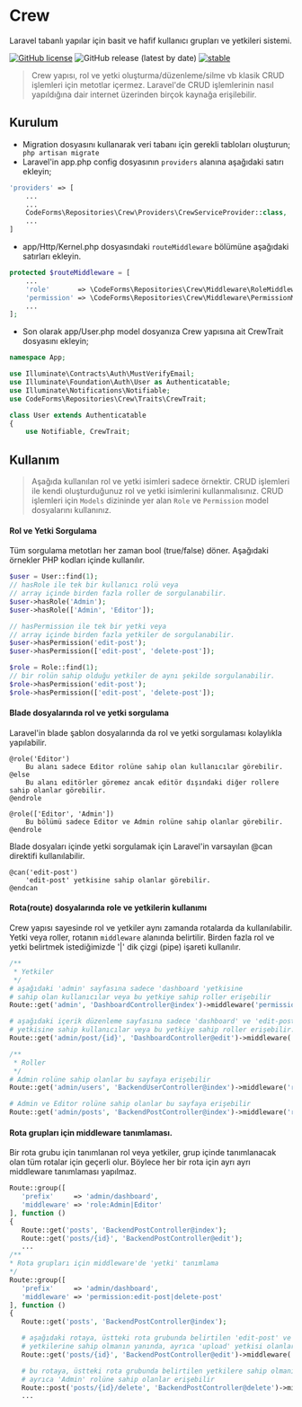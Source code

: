 # Crew
Laravel tabanlı yapılar için basit ve hafif kullanıcı grupları ve yetkileri sistemi.

[![GitHub license](https://img.shields.io/github/license/codeforms/Crew)](https://github.com/codeforms/Crew/blob/master/LICENSE)
![GitHub release (latest by date)](https://img.shields.io/github/v/release/codeforms/Crew)
[![stable](http://badges.github.io/stability-badges/dist/stable.svg)](https://github.com/codeforms/Crew/releases)

> Crew yapısı, rol ve yetki oluşturma/düzenleme/silme vb klasik CRUD işlemleri için metotlar içermez. Laravel'de CRUD işlemlerinin nasıl yapıldığına dair internet üzerinden birçok kaynağa erişilebilir.

## Kurulum
* Migration dosyasını kullanarak veri tabanı için gerekli tabloları oluşturun;
``` php artisan migrate```
* Laravel'in app.php config dosyasının ```providers``` alanına aşağıdaki satırı ekleyin;
```php
'providers' => [
	...
	...
	CodeForms\Repositories\Crew\Providers\CrewServiceProvider::class,
	...
]
```
* app/Http/Kernel.php dosyasındaki ```routeMiddleware``` bölümüne aşağıdaki satırları ekleyin.
```php
protected $routeMiddleware = [
	...
	'role'       => \CodeForms\Repositories\Crew\Middleware\RoleMiddleware::class,
	'permission' => \CodeForms\Repositories\Crew\Middleware\PermissionMiddleware::class,
	...
];
```
* Son olarak app/User.php model dosyanıza Crew yapısına ait CrewTrait dosyasını ekleyin;
```php
namespace App;

use Illuminate\Contracts\Auth\MustVerifyEmail;
use Illuminate\Foundation\Auth\User as Authenticatable;
use Illuminate\Notifications\Notifiable;
use CodeForms\Repositories\Crew\Traits\CrewTrait;

class User extends Authenticatable
{
    use Notifiable, CrewTrait;
```

## Kullanım
> Aşağıda kullanılan rol ve yetki isimleri sadece örnektir. CRUD işlemleri ile kendi oluşturduğunuz rol ve yetki isimlerini kullanmalısınız. CRUD işlemleri için ```Models``` dizininde yer alan ```Role``` ve ```Permission``` model dosyalarını kullanınız.

#### Rol ve Yetki Sorgulama
Tüm sorgulama metotları her zaman bool (true/false) döner. Aşağıdaki örnekler PHP kodları içinde kullanılır.
```php
$user = User::find(1);
// hasRole ile tek bir kullanıcı rolü veya
// array içinde birden fazla roller de sorgulanabilir.
$user->hasRole('Admin');
$user->hasRole(['Admin', 'Editor']);

// hasPermission ile tek bir yetki veya 
// array içinde birden fazla yetkiler de sorgulanabilir.
$user->hasPermission('edit-post');
$user->hasPermission(['edit-post', 'delete-post']);

$role = Role::find(1);
// bir rolün sahip olduğu yetkiler de aynı şekilde sorgulanabilir.
$role->hasPermission('edit-post');
$role->hasPermission(['edit-post', 'delete-post']);
```
#### Blade dosyalarında rol ve yetki sorgulama
Laravel'in blade şablon dosyalarında da rol ve yetki sorgulaması kolaylıkla yapılabilir. 
```blade
@role('Editor')
	Bu alanı sadece Editor rolüne sahip olan kullanıcılar görebilir.
@else 
	Bu alanı editörler göremez ancak editör dışındaki diğer rollere sahip olanlar görebilir.
@endrole

@role(['Editor', 'Admin'])
	Bu bölümü sadece Editor ve Admin rolüne sahip olanlar görebilir.
@endrole
```
Blade dosyaları içinde yetki sorgulamak için Laravel'in varsayılan @can direktifi kullanılabilir.
```blade
@can('edit-post')
	'edit-post' yetkisine sahip olanlar görebilir.
@endcan
``` 

#### Rota(route) dosyalarında role ve yetkilerin kullanımı
Crew yapısı sayesinde rol ve yetkiler aynı zamanda rotalarda da kullanılabilir. Yetki veya roller, rotanın ```middleware``` alanında belirtilir. Birden fazla rol ve yetki belirtmek istediğimizde '\|' dik çizgi (pipe) işareti kullanılır. 
```php
/**
 * Yetkiler
 */
# aşağıdaki 'admin' sayfasına sadece 'dashboard 'yetkisine
# sahip olan kullanıcılar veya bu yetkiye sahip roller erişebilir
Route::get('admin', 'DashboardController@index')->middleware('permission:dashboard');

# aşağıdaki içerik düzenleme sayfasına sadece 'dashboard' ve 'edit-post'
# yetkisine sahip kullanıcılar veya bu yetkiye sahip roller erişebilir.
Route::get('admin/post/{id}', 'DashboardController@edit')->middleware('permission:dashboard|edit-post');

/**
 * Roller
 */
# Admin rolüne sahip olanlar bu sayfaya erişebilir 
Route::get('admin/users', 'BackendUserController@index')->middleware('role:Admin');

# Admin ve Editor rolüne sahip olanlar bu sayfaya erişebilir
Route::get('admin/posts', 'BackendPostController@index')->middleware('role:Admin|Editor');
```
 #### Rota grupları için middleware tanımlaması.
 Bir rota grubu için tanımlanan rol veya yetkiler, grup içinde tanımlanacak olan tüm rotalar için geçerli olur. Böylece her bir rota için ayrı ayrı middleware tanımlaması yapılmaz.
 ```php
Route::group([
	'prefix'     => 'admin/dashboard',
	'middleware' => 'role:Admin|Editor'
], function () 
{
	Route::get('posts', 'BackendPostController@index');
	Route::get('posts/{id}', 'BackendPostController@edit');
	...
/**
 * Rota grupları için middleware'de 'yetki' tanımlama
 */
Route::group([
	'prefix'     => 'admin/dashboard',
	'middleware' => 'permission:edit-post|delete-post'
], function () 
{
	Route::get('posts', 'BackendPostController@index');

	# aşağıdaki rotaya, üstteki rota grubunda belirtilen 'edit-post' ve 'delete-post'
	# yetkilerine sahip olmanın yanında, ayrıca 'upload' yetkisi olanlar girebilir.
	Route::get('posts/{id}', 'BackendPostController@edit')->middleware('permission:upload');

	# bu rotaya, üstteki rota grubunda belirtilen yetkilere sahip olmanın yanında, 
	# ayrıca 'Admin' rolüne sahip olanlar erişebilir
	Route::post('posts/{id}/delete', 'BackendPostController@delete')->middleware('role:Admin');
	...
```